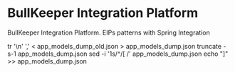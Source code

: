# BullKeeper Integration Platform
BullKeeper Integration Platform. EIPs patterns with Spring Integration

tr '\n' ',' < app_models_dump_old.json > app_models_dump.json
truncate -s-1 app_models_dump.json
sed -i '1s/^/[ /' app_models_dump.json
echo "]" >> app_models_dump.json

